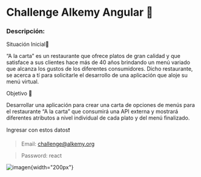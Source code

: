 # Challenge Alkemy Angular 🚀

### Descripción:

Situación Inicial📍

“A la carta” es un restaurante que ofrece platos de gran calidad y que satisface a sus clientes
hace más de 40 años brindando un menú variado que alcanza los gustos de los diferentes
consumidores. Dicho restaurante, se acerca a tí para solicitarle el desarrollo de una aplicación
que aloje su menú virtual.

Objetivo 🎯

Desarrollar una aplicación para crear una carta de opciones de menús para el restaurante “A
la carta” que consumirá una API externa y mostrará diferentes atributos a nivel individual de
cada plato y del menú finalizado.

Ingresar con estos datos❗️

> Email: [challenge@alkemy.org](mailto:challenge@alkemy.org)
> 

> Password: react
> 

![imagen](https://seeklogo.com/images/A/angular-icon-logo-9946B9795D-seeklogo.com.png){width="200px"}
